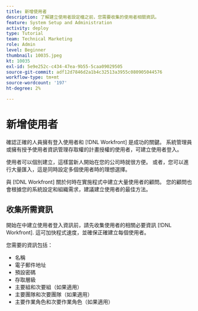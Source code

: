 ```yaml
---
title: 新增使用者
description: 了解建立使用者設定檔之前，您需要收集的使用者相關資訊。
feature: System Setup and Administration
activity: deploy
type: Tutorial
team: Technical Marketing
role: Admin
level: Beginner
thumbnail: 10035.jpeg
kt: 10035
exl-id: 5e9e252c-c434-47ea-9b55-5caa09029505
source-git-commit: adf12d7846d2a1b4c32513a3955c080905044576
workflow-type: tm+mt
source-wordcount: '197'
ht-degree: 2%

---
```


# 新增使用者

確認正確的人員擁有登入使用者和 [!DNL Workfront] 是成功的關鍵。 系統管理員或擁有授予使用者資訊管理存取權的計畫授權的使用者，可建立使用者登入。

使用者可以個別建立，這樣當新人開始在您的公司時就很方便。 或者，您可以進行大量匯入，這是同時設定多個使用者時的理想選擇。

與 [!DNL Workfront] 關於何時在實施程式中建立大量使用者的顧問。 您的顧問也會根據您的系統設定和組織需求，建議建立使用者的最佳方法。

## 收集所需資訊

開始在中建立使用者登入資訊前，請先收集使用者的相關必要資訊 [!DNL Workfront]. 這可加快程式速度，並確保正確建立每個使用者。

您需要的資訊包括：

* 名稱
* 電子郵件地址
* 預設密碼
* 存取層級
* 主要組和次要組（如果適用）
* 主要團隊和次要團隊（如果適用）
* 主要作業角色和次要作業角色（如果適用）

